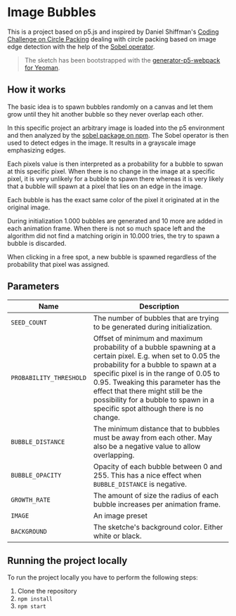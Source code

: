 # Image Bubbles

This is a project based on p5.js and inspired by Daniel Shiffman's [Coding Challenge on Circle Packing](http://bit.ly/2qPyMiJ) dealing with circle packing based on image edge detection with the help of the [Sobel operator](http://bit.ly/2qalITV).

> The sketch has been bootstrapped with the [generator-p5-webpack for Yeoman](http://bit.ly/2qPAhgF).

## How it works

The basic idea is to spawn bubbles randomly on a canvas and let them grow until they hit another bubble so they never overlap each other.

In this specific project an arbitrary image is loaded into the p5 environment and then analyzed by the [sobel package on npm](http://bit.ly/2qa4PIV). The Sobel operator is then used to detect edges in the image. It results in a grayscale image emphasizing edges.

Each pixels value is then interpreted as a probability for a bubble to spwan at this specific pixel. When there is no change in the image at a specific pixel, it is very unlikely for a bubble to spawn there whereas it is very likely that a bubble will spawn at a pixel that lies on an edge in the image.

Each bubble is has the exact same color of the pixel it originated at in the original image.

During initialization 1.000 bubbles are generated and 10 more are added in each animation frame. When there is not so much space left and the algorithm did not find a matching origin in 10.000 tries, the try to spawn a bubble is discarded.

When clicking in a free spot, a new bubble is spawned regardless of the probability that pixel was assigned.

## Parameters

|Name|Description|
|----|-----------|
|`SEED_COUNT`|The number of bubbles that are trying to be generated during initialization.|
|`PROBABILITY_THRESHOLD`|Offset of minimum and maximum probability of a bubble spawning at a certain pixel. E.g. when set to 0.05 the probability for a bubble to spawn at a specific pixel is in the range of 0.05 to 0.95. Tweaking this parameter has the effect that there might still be the possibility for a bubble to spawn in a specific spot although there is no change.|
|`BUBBLE_DISTANCE`|The minimum distance that to bubbles must be away from each other. May also be a negative value to allow overlapping.|
|`BUBBLE_OPACITY`|Opacity of each bubble between 0 and 255. This has a nice effect when `BUBBLE_DISTANCE` is negative.|
|`GROWTH_RATE`|The amount of size the radius of each bubble increases per animation frame.|
|`IMAGE`|An image preset|
|`BACKGROUND`|The sketche's background color. Either white or black.|

## Running the project locally

To run the project locally you have to perform the following steps:

1. Clone the repository
2. `npm install`
3. `npm start`

